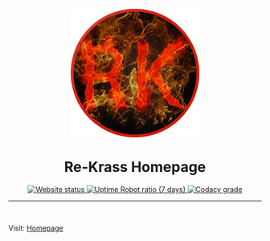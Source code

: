 <p align="center">
  <img alt="YDL Logo" src="/images/Re-Krass_logo_256px.png" width="256">
</p>
<h1 align="center">Re-Krass Homepage</h1>
<p align="center">
  <!-- Website up status -->
  <a target="_blank" href="https://stats.uptimerobot.com/gkNylh6Jg">
    <img alt="Website status" src="https://img.shields.io/uptimerobot/status/m782535867-ce1bb7ff30e026c0a19cdfda?style=for-the-badge&label=Website&logo=data:image/svg+xml;base64,PHN2ZyB4bWxucz0iaHR0cDovL3d3dy53My5vcmcvMjAwMC9zdmciIHdpZHRoPSI1MTIiIGhlaWdodD0iNTEyIiB2aWV3Qm94PSIwIDAgNTEyIDUxMiI+CiAgPGcgZmlsbD0ibm9uZSIgZmlsbC1ydWxlPSJldmVub2RkIj4KICAgIDxjaXJjbGUgY3g9IjI1NiIgY3k9IjI1NiIgcj0iMjU2IiBmaWxsPSIjMkE4QzAwIi8+CiAgICA8Y2lyY2xlIGN4PSIyNTYuNSIgY3k9IjI1Ni41IiByPSIxNDEuNSIgZmlsbD0iIzIwMjAxRiIgc3Ryb2tlPSIjRkZGRkZGIiBzdHJva2Utd2lkdGg9IjIwIi8+CiAgPC9nPgo8L3N2Zz4K">
  </a>

  <!-- Website Uptime -->
  <a target="_blank" href="https://stats.uptimerobot.com/gkNylh6Jg">
    <img alt="Uptime Robot ratio (7 days)" src="https://img.shields.io/uptimerobot/ratio/7/m782535867-ce1bb7ff30e026c0a19cdfda.svg?style=for-the-badge&logo=data:image/svg+xml;base64,PHN2ZyB4bWxucz0iaHR0cDovL3d3dy53My5vcmcvMjAwMC9zdmciIHdpZHRoPSI1MTIiIGhlaWdodD0iNTEyIiB2aWV3Qm94PSIwIDAgNTEyIDUxMiI+CiAgPGcgZmlsbD0ibm9uZSIgZmlsbC1ydWxlPSJldmVub2RkIj4KICAgIDxjaXJjbGUgY3g9IjI1NiIgY3k9IjI1NiIgcj0iMjU2IiBmaWxsPSIjMkE4QzAwIi8+CiAgICA8Y2lyY2xlIGN4PSIyNTYuNSIgY3k9IjI1Ni41IiByPSIxNDEuNSIgZmlsbD0iIzIwMjAxRiIgc3Ryb2tlPSIjRkZGRkZGIiBzdHJva2Utd2lkdGg9IjIwIi8+CiAgPC9nPgo8L3N2Zz4K">
  </a>

  <!-- Code Quality Codacy -->
  <a target="_blank" href="https://app.codacy.com/project/Re_Krass/Re-Krass.github.io/dashboard">
    <img alt="Codacy grade" src="https://img.shields.io/codacy/grade/3ab38cd57db94a4c806e28549b09df50.svg?style=for-the-badge&logo=codacy">
  </a>
</p>

-----
<br>

Visit:
<a target="_blank" href="https://Re-Krass.github.io/">Homepage
  </a>
